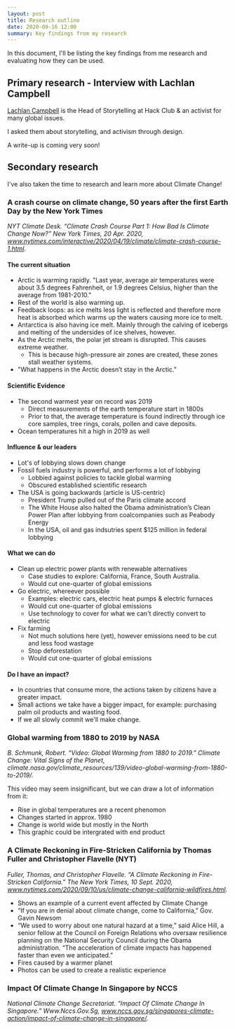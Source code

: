 ```yaml
---
layout: post
title: Research outline
date: 2020-09-16 12:00
summary: Key findings from my research
---
```


In this document, I'll be listing the key findings from me research and evaluating how they can be used.

## Primary research - Interview with Lachlan Campbell

[Lachlan Campbell](https://lachlanjc.com) is the Head of Storytelling at Hack Club & an activist for many global issues. 

I asked them about storytelling, and activism through design.

A write-up is coming very soon!

## Secondary research

I've also taken the time to research and learn more about Climate Change!

### A crash course on climate change, 50 years after the first Earth Day by the New York Times

_NYT Climate Desk. “Climate Crash Course Part 1: How Bad Is Climate Change Now?” New York Times, 20 Apr. 2020, www.nytimes.com/interactive/2020/04/19/climate/climate-crash-course-1.html._

#### The current situation

* Arctic is warming rapidly. "Last year, average air temperatures were about 3.5 degrees Fahrenheit, or 1.9 degrees Celsius, higher than the average from 1981-2010."
* Rest of the world is also warming up.
* Feedback loops: as ice melts less light is reflected and therefore more heat is absorbed which warms up the waters causing more ice to melt.
* Antarctica is also having ice melt. Mainly through the calving of icebergs and melting of the undersides of ice shelves, however.
* As the Arctic melts, the polar jet stream is disrupted. This causes extreme weather.
  * This is because high-pressure air zones are created, these zones stall weather systems.
* "What happens in the Arctic doesn’t stay in the Arctic."

#### Scientific Evidence

* The second warmest year on record was 2019
  * Direct measurements of the earth temperature start in 1800s
  * Prior to that, the average temperature is found indirectly through ice core samples, tree rings, corals, pollen and cave deposits.
* Ocean temperatures hit a high in 2019 as well

#### Influence & our leaders

* Lot's of lobbying slows down change
* Fossil fuels industry is powerful, and performs a lot of lobbying
  * Lobbied against policies to tackle global warming
  * Obscured established scientific research
* The USA is going backwards (article is US-centric)
  * President Trump pulled out of the Paris climate accord
  * The White House also halted the Obama administration’s Clean Power Plan after lobbying from coalcompanies such as Peabody Energy 
  * In the USA, oil and gas indsutries spent $125 million in federal lobbying

#### What we can do

* Clean up electric power plants with renewable alternatives
  * Case studies to explore: California, France, South Australia.
  * Would cut one-quarter of global emissions
* Go electric, whereever possible
  * Examples: electric cars, electric heat pumps & electric furnaces
  * Would cut one-quarter of global emissions
  * Use technology to cover for what we can't directly convert to electric
* Fix farming
  * Not much solutions here (yet), however emissions need to be cut and less food wastage
  * Stop deforestation
  * Would cut one-quarter of global emissions

#### Do I have an impact?

* In countries that consume more, the actions taken by citizens have a greater impact.
* Small actions we take have a bigger impact, for example: purchasing palm oil products and wasting food.
* If we all slowly commit we'll make change.

### Global warming from 1880 to 2019 by NASA

_B. Schmunk, Robert. “Video: Global Warming from 1880 to 2019.” Climate Change: Vital Signs of the Planet, climate.nasa.gov/climate_resources/139/video-global-warming-from-1880-to-2019/._

This video may seem insignificant, but we can draw a lot of information from it:

* Rise in global temperatures are a recent phenomon
* Changes started in approx. 1980
* Change is world wide but mostly in the North
* This graphic could be intergrated with end product

### A Climate Reckoning in Fire-Stricken California by Thomas Fuller and Christopher Flavelle (NYT)

_Fuller, Thomas, and Christopher Flavelle. “A Climate Reckoning in Fire-Stricken California.” The New York Times, 10 Sept. 2020, www.nytimes.com/2020/09/10/us/climate-change-california-wildfires.html._

* Shows an example of a current event affected by Climate Change
* “If you are in denial about climate change, come to California,” Gov. Gavin Newsom 
* “We used to worry about one natural hazard at a time,” said Alice Hill, a senior fellow at the Council on Foreign Relations who oversaw
resilience planning on the National Security Council during the Obama administration. “The acceleration of climate impacts has
happened faster than even we anticipated.”
* Fires caused by a warmer planet
* Photos can be used to create a realistic experience

### Impact Of Climate Change In Singapore by NCCS

_National Climate Change Secretariat. “Impact Of Climate Change In Singapore.” Www.Nccs.Gov.Sg, www.nccs.gov.sg/singapores-climate-action/impact-of-climate-change-in-singapore/._
